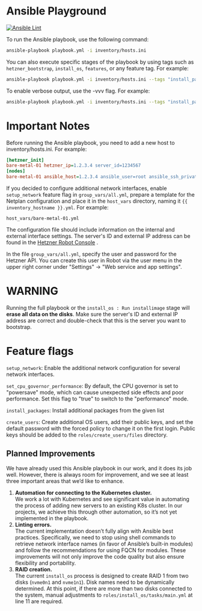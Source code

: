 # Ansible Playground

[![Ansible Lint](https://github.com/palark/hetzner-bare-metal-ansible/actions/workflows/ansible-lint.yml/badge.svg)](https://github.com/palark/hetzner-bare-metal-ansible/actions/workflows/ansible-lint.yml)

To run the Ansible playbook, use the following command:

```bash
ansible-playbook playbook.yml -i inventory/hosts.ini
```

You can also execute specific stages of the playbook by using tags such as `hetzner_bootstrap`, `install_os`, `features`, or any feature tag. For example:
```bash
ansible-playbook playbook.yml -i inventory/hosts.ini --tags "install_packages"
```
To enable verbose output, use the -vvv flag. For example:
```bash
ansible-playbook playbook.yml -i inventory/hosts.ini --tags "install_packages" -vvv
```

# Important Notes

Before running the Ansible playbook, you need to add a new host to inventory/hosts.ini. For example:
```ini
[hetzner_init]
bare-metal-01 hetzner_ip=1.2.3.4 server_id=1234567
[nodes]
bare-metal-01 ansible_host=1.2.3.4 ansible_user=root ansible_ssh_private_key_file=~/.ssh/id_rsa ansible_python_interpreter=/usr/bin/python3
```

If you decided to configure additional network interfaces, enable `setup_network` feature flag in `group_vars/all.yml`, prepare a template for the Netplan configuration and place it in the `host_vars` directory, naming it `{{ inventory_hostname }}.yml`. For example:
```
host_vars/bare-metal-01.yml
```
The configuration file should include information on the internal and external interface settings.
The server's ID and external IP address can be found in the [Hetzner Robot Console](robot.hetzner.com) .

In the file `group_vars/all.yml`, specify the user and password for the Hetzner API. You can create this user in Robot via the user menu in the upper right corner under "Settings" -> "Web service and app settings".

# WARNING
Running the full playbook or the `install_os : Run installimage` stage will **erase all data on the disks**. Make sure the server's ID and external IP address are correct and double-check that this is the server you want to bootstrap.

# Feature flags
`setup_network`: Enable the additional network configuration for several network interfaces.

`set_cpu_governor_performance`: By default, the CPU governor is set to "powersave" mode, which can cause unexpected side effects and poor performance. Set this flag to "true" to switch to the "performance" mode.

`install_packages`: Install additional packages from the given list

`create_users`: Create additional OS users, add their public keys, and set the default password with the forced policy to change it on the first login. Public keys should be added to the `roles/create_users/files` directory.

## Planned Improvements

We have already used this Ansible playbook in our work, and it does its job well. However, there is always room for improvement, and we see at least three important areas that we’d like to enhance.
1.	**Automation for connecting to the Kubernetes cluster.** <br>
We work a lot with Kubernetes and see significant value in automating the process of adding new servers to an existing K8s cluster. In our projects, we achieve this through other automation, so it’s not yet implemented in the playbook.
2.	**Linting errors.** <br>
The current implementation doesn’t fully align with Ansible best practices. Specifically, we need to stop using shell commands to retrieve network interface names (in favor of Ansible’s built-in modules) and follow the recommendations for using FQCN for modules. These improvements will not only improve the code quality but also ensure flexibility and portability.
3. **RAID creation.**<br>
The current `install_os` process is designed to create RAID 1 from two disks (`nvme0n1` and `nvme1n1`). Disk names need to be dynamically determined. At this point, if there are more than two disks connected to the system, manual adjustments to `roles/install_os/tasks/main.yml` at line 11 are required.

